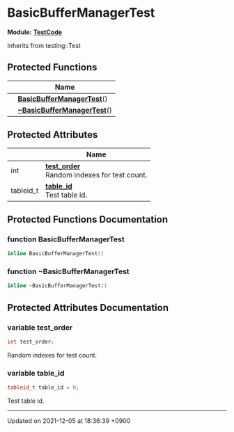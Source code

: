 

# BasicBufferManagerTest

**Module:** **[TestCode](/Modules/TestCode)**





Inherits from testing::Test

## Protected Functions

|                | Name           |
| -------------- | -------------- |
| | **[BasicBufferManagerTest](/Classes/BasicBufferManagerTest#function-basicbuffermanagertest)**() |
| | **[~BasicBufferManagerTest](/Classes/BasicBufferManagerTest#function-~basicbuffermanagertest)**() |

## Protected Attributes

|                | Name           |
| -------------- | -------------- |
| int | **[test_order](/Classes/BasicBufferManagerTest#variable-test_order)** <br>Random indexes for test count.  |
| tableid_t | **[table_id](/Classes/BasicBufferManagerTest#variable-table_id)** <br>Test table id.  |

## Protected Functions Documentation

### function BasicBufferManagerTest

```cpp
inline BasicBufferManagerTest()
```


### function ~BasicBufferManagerTest

```cpp
inline ~BasicBufferManagerTest()
```


## Protected Attributes Documentation

### variable test_order

```cpp
int test_order;
```

Random indexes for test count. 

### variable table_id

```cpp
tableid_t table_id = 0;
```

Test table id. 

-------------------------------

Updated on 2021-12-05 at 18:36:39 +0900